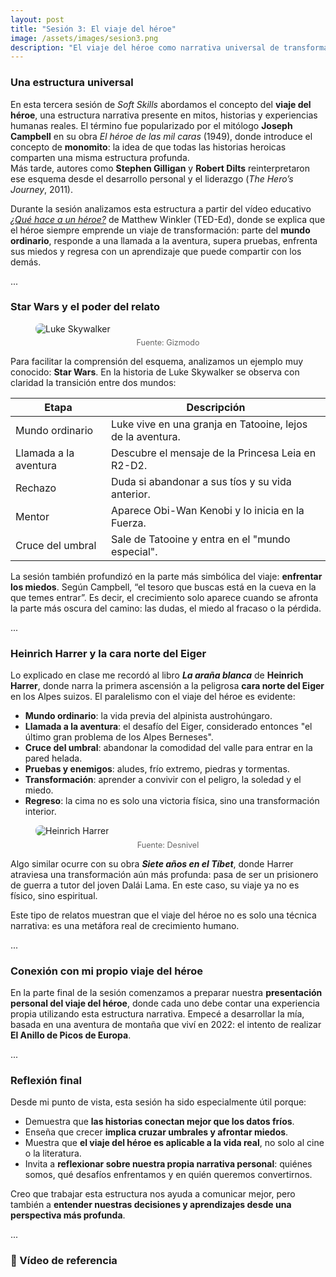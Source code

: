 ```yaml
---
layout: post
title: "Sesión 3: El viaje del héroe"
image: /assets/images/sesion3.png
description: "El viaje del héroe como narrativa universal de transformación personal."
---
```


### Una estructura universal

En esta tercera sesión de *Soft Skills* abordamos el concepto del **viaje del héroe**, una estructura narrativa presente en mitos, historias y experiencias humanas reales. El término fue popularizado por el mitólogo **Joseph Campbell** en su obra *El héroe de las mil caras* (1949), donde introduce el concepto de **monomito**: la idea de que todas las historias heroicas comparten una misma estructura profunda.  
Más tarde, autores como **Stephen Gilligan** y **Robert Dilts** reinterpretaron ese esquema desde el desarrollo personal y el liderazgo (*The Hero’s Journey*, 2011).

Durante la sesión analizamos esta estructura a partir del vídeo educativo [*¿Qué hace a un héroe?*](https://www.youtube.com/watch?v=Hhk4N9A0oCA) de Matthew Winkler (TED-Ed), donde se explica que el héroe siempre emprende un viaje de transformación: parte del **mundo ordinario**, responde a una llamada a la aventura, supera pruebas, enfrenta sus miedos y regresa con un aprendizaje que puede compartir con los demás.

<div class="separator">...</div>

### Star Wars y el poder del relato

<figure>
  <img src="{{ '/assets/images/luke-skywalker.jpg' | relative_url }}" alt="Luke Skywalker" style="max-width:100%; border-radius:8px;">
  <figcaption style="text-align:center; color:#666; font-size:0.9em; margin-top:0.5em;">
    Fuente: Gizmodo
  </figcaption>
</figure>

Para facilitar la comprensión del esquema, analizamos un ejemplo muy conocido: **Star Wars**. En la historia de Luke Skywalker se observa con claridad la transición entre dos mundos:

| Etapa | Descripción |
|-------|-------------|
| Mundo ordinario | Luke vive en una granja en Tatooine, lejos de la aventura. |
| Llamada a la aventura | Descubre el mensaje de la Princesa Leia en R2-D2. |
| Rechazo | Duda si abandonar a sus tíos y su vida anterior. |
| Mentor | Aparece Obi-Wan Kenobi y lo inicia en la Fuerza. |
| Cruce del umbral | Sale de Tatooine y entra en el "mundo especial". |

La sesión también profundizó en la parte más simbólica del viaje: **enfrentar los miedos**. Según Campbell, “el tesoro que buscas está en la cueva en la que temes entrar”. Es decir, el crecimiento solo aparece cuando se afronta la parte más oscura del camino: las dudas, el miedo al fracaso o la pérdida.

<div class="separator">...</div>

### Heinrich Harrer y la cara norte del Eiger

Lo explicado en clase me recordó al libro **_La araña blanca_** de **Heinrich Harrer**, donde narra la primera ascensión a la peligrosa **cara norte del Eiger** en los Alpes suizos. El paralelismo con el viaje del héroe es evidente:

- **Mundo ordinario**: la vida previa del alpinista austrohúngaro.
- **Llamada a la aventura**: el desafío del Eiger, considerado entonces "el último gran problema de los Alpes Berneses".
- **Cruce del umbral**: abandonar la comodidad del valle para entrar en la pared helada.
- **Pruebas y enemigos**: aludes, frío extremo, piedras y tormentas.
- **Transformación**: aprender a convivir con el peligro, la soledad y el miedo.
- **Regreso**: la cima no es solo una victoria física, sino una transformación interior.

<figure>
  <img src="{{ '/assets/images/nordwand.jpg' | relative_url }}" alt="Heinrich Harrer" style="max-width:100%; border-radius:8px;">
  <figcaption style="text-align:center; color:#666; font-size:0.9em; margin-top:0.5em;">
    Fuente: Desnivel
  </figcaption>
</figure>

Algo similar ocurre con su obra **_Siete años en el Tíbet_**, donde Harrer atraviesa una transformación aún más profunda: pasa de ser un prisionero de guerra a tutor del joven Dalái Lama. En este caso, su viaje ya no es físico, sino espiritual.

Este tipo de relatos muestran que el viaje del héroe no es solo una técnica narrativa: es una metáfora real de crecimiento humano.

<div class="separator">...</div>

### Conexión con mi propio viaje del héroe

En la parte final de la sesión comenzamos a preparar nuestra **presentación personal del viaje del héroe**, donde cada uno debe contar una experiencia propia utilizando esta estructura narrativa. Empecé a desarrollar la mía, basada en una aventura de montaña que viví en 2022: el intento de realizar **El Anillo de Picos de Europa**.

<div class="separator">...</div>

### Reflexión final

Desde mi punto de vista, esta sesión ha sido especialmente útil porque:

- Demuestra que **las historias conectan mejor que los datos fríos**.
- Enseña que crecer **implica cruzar umbrales y afrontar miedos**.
- Muestra que **el viaje del héroe es aplicable a la vida real**, no solo al cine o la literatura.
- Invita a **reflexionar sobre nuestra propia narrativa personal**: quiénes somos, qué desafíos enfrentamos y en quién queremos convertirnos.

Creo que trabajar esta estructura nos ayuda a comunicar mejor, pero también a **entender nuestras decisiones y aprendizajes desde una perspectiva más profunda**.

<div class="separator">...</div>

### 🎥 Vídeo de referencia

<div style="position:relative; padding-bottom:56.25%; height:0; overflow:hidden; max-width:100%;">
  <iframe src="" 
          frameborder="0" 
          allow="accelerometer; autoplay; clipboard-write; encrypted-media; gyroscope; picture-in-picture" 
          allowfullscreen 
          style="position:absolute; top:0; left:0; width:100%; height:100%;">
  </iframe>
</div>

